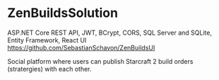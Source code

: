 # ZenBuildsSolution

ASP.NET Core REST API, JWT, BCrypt, CORS, SQL Server and SQLite, Entity Framework,
React UI https://github.com/SebastianSchavon/ZenBuildsUI

Social platform where users can publish Starcraft 2 build orders (stratergies) with each other.
